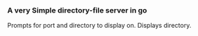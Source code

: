 <h3> A very Simple directory-file server in go</h3>

<p>Prompts for port and directory to display on.  Displays directory.</p>
